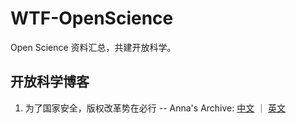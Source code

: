 # WTF-OpenScience
Open Science 资料汇总，共建开放科学。

## 开放科学博客

1. 为了国家安全，版权改革势在必行 -- Anna's Archive: [中文](./blogs/01_copyright_reform_annasblog.md) ｜ [英文](https://annas-archive.org/blog/ai-copyright.html)